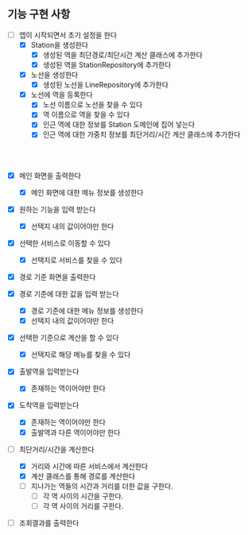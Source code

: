 ## 기능 구현 사항

- [ ] 앱이 시작되면서 초기 설정을 한다
  - [x] Station을 생성한다
    - [x] 생성된 역을 최단경로/최단시간 계산 클래스에 추가한다
    - [x] 생성된 역을 StationRepository에 추가한다
  - [x] 노선을 생성한다
    - [x] 생성된 노선을 LineRepository에 추가한다
  - [x] 노선에 역을 등록한다
    - [x] 노선 이름으로 노선을 찾을 수 있다
    - [x] 역 이름으로 역을 찾을 수 있다
    - [x] 인근 역에 대한 정보를 Station 도메인에 집어 넣는다
    - [x] 인근 역에 대한 가중치 정보를 최단거리/시간 계산 클래스에 추가한다

<br/>

<br/>

- [x] 메인 화면을 출력한다
  - [x] 메인 화면에 대한 메뉴 정보를 생성한다
- [x] 원하는 기능을 입력 받는다
  - [x] 선택지 내의 값이어야만 한다
- [x] 선택한 서비스로 이동할 수 있다
  - [x] 선택지로 서비스를 찾을 수 있다
- [x] 경로 기준 화면을 출력한다
- [x] 경로 기준에 대한 값을 입력 받는다
  - [x] 경로 기준에 대한 메뉴 정보를 생성한다
  - [x] 선택지 내의 값이어야만 한다
- [x] 선택한 기준으로 계산을 할 수 있다
  - [x] 선택지로 해당 메뉴를 찾을 수 있다
- [x] 출발역을 입력받는다
  - [x] 존재하는 역이어야만 한다
- [x] 도착역을 입력받는다
  - [x] 존재하는 역이어야만 한다
  - [x] 출발역과 다른 역이어야만 한다
- [ ] 최단거리/시간을 계산한다
  - [x] 거리와 시간에 따른 서비스에서 계산한다
  - [x] 계산 클래스를 통해 경로를 계산한다 
  - [ ] 지나가는 역들의 시간과 거리를 더한 값을 구한다.
    - [ ] 각 역 사이의 시간을 구한다.
    - [ ] 각 역 사이의 거리를 구한다.
- [ ] 조회결과를 출력한다

